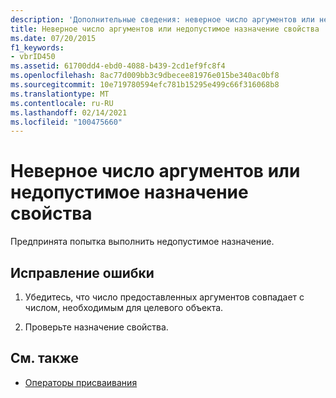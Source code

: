 ```yaml
---
description: 'Дополнительные сведения: неверное число аргументов или недопустимое назначение свойства'
title: Неверное число аргументов или недопустимое назначение свойства
ms.date: 07/20/2015
f1_keywords:
- vbrID450
ms.assetid: 61700dd4-ebd0-4088-b439-2cd1ef9fc8f4
ms.openlocfilehash: 8ac77d009bb3c9dbecee81976e015be340ac0bf8
ms.sourcegitcommit: 10e719780594efc781b15295e499c66f316068b8
ms.translationtype: MT
ms.contentlocale: ru-RU
ms.lasthandoff: 02/14/2021
ms.locfileid: "100475660"
---
```

# <a name="wrong-number-of-arguments-or-property-assignment-not-valid"></a>Неверное число аргументов или недопустимое назначение свойства

Предпринята попытка выполнить недопустимое назначение.  
  
## <a name="to-correct-this-error"></a>Исправление ошибки  
  
1. Убедитесь, что число предоставленных аргументов совпадает с числом, необходимым для целевого объекта.  
  
2. Проверьте назначение свойства.  
  
## <a name="see-also"></a>См. также

- [Операторы присваивания](../language-reference/operators/assignment-operators.md)
